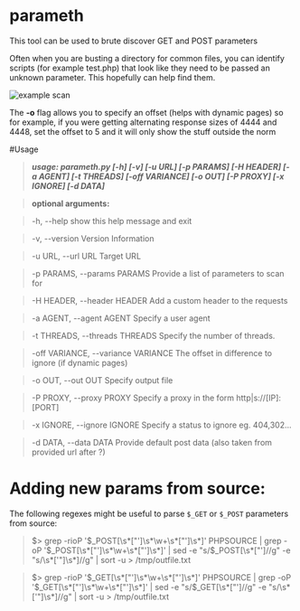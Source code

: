 # parameth
This tool can be used to brute discover GET and POST parameters

Often when you are busting a directory for common files, 
you can identify scripts (for example test.php) that look like they need
to be passed an unknown parameter. This hopefully can help find them.

![example scan](http://makthepla.net/parameth/parameth.png)

The **-o** flag allows you to specify an offset (helps with dynamic pages)
so for example, if you were getting alternating response sizes of 4444 and
4448, set the offset to 5 and it will only show the stuff outside the norm


#Usage

>***usage: parameth.py [-h] [-v] [-u URL] [-p PARAMS] [-H HEADER] [-a AGENT]
>                   [-t THREADS] [-off VARIANCE] [-o OUT] [-P PROXY]
>                   [-x IGNORE] [-d DATA]***

>**optional arguments:**

>  -h, --help                           show this help message and exit

>  -v, --version                        Version Information

>  -u URL, --url URL                    Target URL

>  -p PARAMS, --params PARAMS           Provide a list of parameters to scan for

>  -H HEADER, --header HEADER           Add a custom header to the requests

>  -a AGENT, --agent AGENT              Specify a user agent

>  -t THREADS, --threads THREADS        Specify the number of threads.

>  -off VARIANCE, --variance VARIANCE   The offset in difference to ignore (if dynamic pages)

>  -o OUT, --out OUT                    Specify output file

>  -P PROXY, --proxy PROXY              Specify a proxy in the form http|s://[IP]:[PORT]

>  -x IGNORE, --ignore IGNORE           Specify a status to ignore eg. 404,302...

>  -d DATA, --data DATA                 Provide default post data (also taken from provided url after ?)



# Adding new params from source:

The following regexes might be useful to parse `$_GET` or `$_POST` parameters from source:

> $> grep -rioP '\$_POST\[\s*["\']\s*\w+\s*["\']\s*\]' PHPSOURCE  | grep -oP '\$_POST\[\s*["\']\s*\w+\s*["\']\s*\]' | sed -e "s/\$_POST\[\s*[\"']//g"  -e "s/\s*['\"]\s*\]//g" | sort -u > /tmp/outfile.txt 

> $> grep -rioP '\$_GET\[\s*["\']\s*\w+\s*["\']\s*\]' PHPSOURCE  | grep -oP '\$_GET\[\s*["\']\s*\w+\s*["\']\s*\]' | sed -e "s/\$_GET\[\s*[\"']//g"  -e "s/\s*['\"]\s*\]//g" | sort -u > /tmp/outfile.txt
